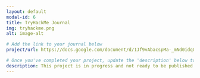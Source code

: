```yaml
---
layout: default
modal-id: 6
title: TryHackMe Journal
img: tryhackme.png
alt: image-alt

# Add the link to your journal below
project/url: https://docs.google.com/document/d/1Jf9vAbacspMa-_mNd0idqUGEDmjszH0QkoCRD6OxCBI/edit?usp=sharing

# Once you've completed your project, update the 'description' below to this one: Completed 17 TryHackMe rooms, gaining hands-on skills in Linux and Windows fundamentals, log analysis, network troubleshooting with Wireshark, and incident handling with Splunk.
description: This project is in progress and not ready to be published just yet. Please contact me if you'd like a sneak peek. Otherwise, stay tuned!
---
```

